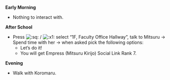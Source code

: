 **Early Morning**

- Nothing to interact with.

**After School**

- Press ![:sq:](https://www.powerpyx.com/wp-includes/images/smilies/square.png) / ![:x1:](https://www.powerpyx.com/wp-includes/images/smilies/x1.png) select “1F, Faculty Office Hallway”, talk to Mitsuru -> Spend time with her -> when asked pick the following options:
  - Let’s do it!
  - You will get Empress (Mitsuru Kirijo) Social Link Rank 7.

**Evening**

- Walk with Koromaru.
